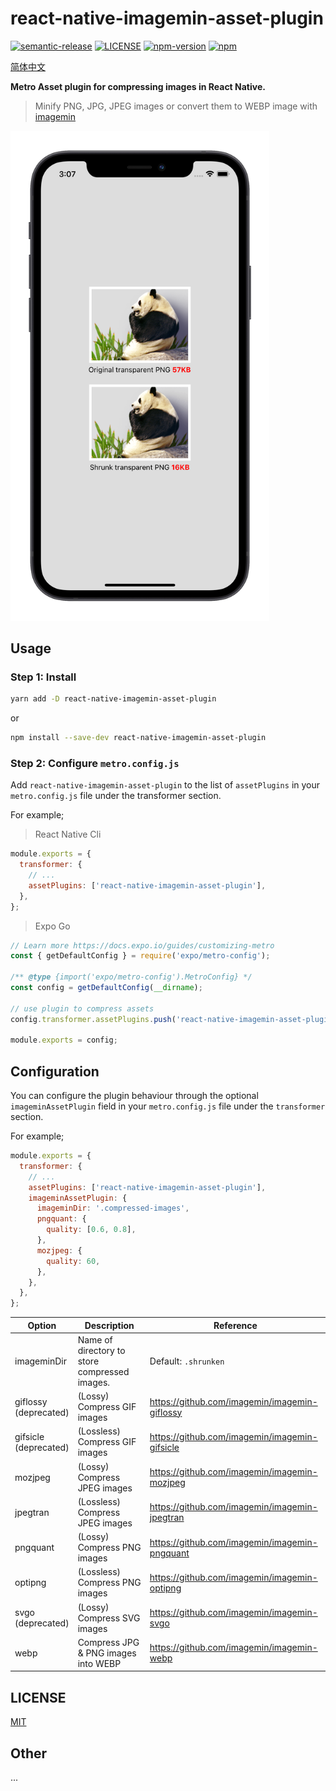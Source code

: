 # react-native-imagemin-asset-plugin

[![semantic-release](https://img.shields.io/badge/%20%20%F0%9F%93%A6%F0%9F%9A%80-semantic--release-e10079.svg)](https://github.com/semantic-release/semantic-release)
[![LICENSE](https://img.shields.io/badge/license-MIT-blue)](./LICENSE)
[![npm-version](https://img.shields.io/npm/v/react-native-imagemin-asset-plugin)](https://www.npmjs.com/package/react-native-imagemin-asset-plugin)
[![npm](https://img.shields.io/npm/dm/react-native-imagemin-asset-plugin.svg)](https://www.npmjs.com/package/react-native-imagemin-asset-plugin)

[简体中文](https://github.com/iChengbo/react-native-imagemin-asset-plugin/blob/next/README-CN.md)

**Metro Asset plugin for compressing images in React Native.**

> Minify PNG, JPG, JPEG images or convert them to WEBP image with [imagemin](https://github.com/imagemin/imagemin)

<img width="414px" src="https://github.com/iChengbo/react-native-imagemin-asset-plugin/blob/next/example.png?raw=true" alt="example" />

## Usage

### Step 1: Install

```sh
yarn add -D react-native-imagemin-asset-plugin
```

or

```sh
npm install --save-dev react-native-imagemin-asset-plugin
```

### Step 2: Configure `metro.config.js`

Add `react-native-imagemin-asset-plugin` to the list of `assetPlugins` in your `metro.config.js` file under the transformer section.

For example;

> React Native Cli

```js
module.exports = {
  transformer: {
    // ...
    assetPlugins: ['react-native-imagemin-asset-plugin'],
  },
};
```

> Expo Go

```js
// Learn more https://docs.expo.io/guides/customizing-metro
const { getDefaultConfig } = require('expo/metro-config');

/** @type {import('expo/metro-config').MetroConfig} */
const config = getDefaultConfig(__dirname);

// use plugin to compress assets
config.transformer.assetPlugins.push('react-native-imagemin-asset-plugin')

module.exports = config;
```

## Configuration

You can configure the plugin behaviour through the optional `imageminAssetPlugin` field in your `metro.config.js` file under the `transformer` section.

For example;

```js
module.exports = {
  transformer: {
    // ...
    assetPlugins: ['react-native-imagemin-asset-plugin'],
    imageminAssetPlugin: {
      imageminDir: '.compressed-images',
      pngquant: {
        quality: [0.6, 0.8],
      },
      mozjpeg: {
        quality: 60,
      },
    },
  },
};
```

| Option                     | Description                                   | Reference                                     |
| -------------------------- | --------------------------------------------- | --------------------------------------------- |
| imageminDir                | Name of directory to store compressed images. | Default: `.shrunken`                          |
| giflossy<br />(deprecated) | (Lossy) Compress GIF images                           | https://github.com/imagemin/imagemin-giflossy |
| gifsicle<br />(deprecated) | (Lossless) Compress GIF images                           | https://github.com/imagemin/imagemin-gifsicle |
| mozjpeg                    | (Lossy) Compress JPEG images                          | https://github.com/imagemin/imagemin-mozjpeg  |
| jpegtran                   | (Lossless) Compress JPEG images                          | https://github.com/imagemin/imagemin-jpegtran |
| pngquant                   | (Lossy) Compress PNG images                           | https://github.com/imagemin/imagemin-pngquant |
| optipng                    | (Lossless) Compress PNG images                           | https://github.com/imagemin/imagemin-optipng  |
| svgo<br />(deprecated)     | (Lossy) Compress SVG images                           | https://github.com/imagemin/imagemin-svgo     |
| webp                       | Compress JPG & PNG images into WEBP           | https://github.com/imagemin/imagemin-webp     |


## LICENSE

[MIT](./LICENSE)

## Other 

...

